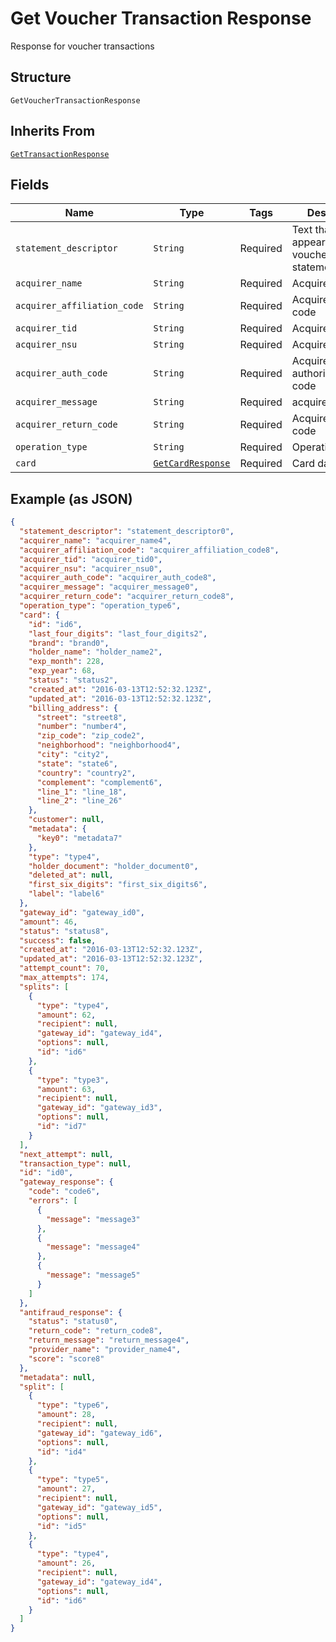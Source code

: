 
# Get Voucher Transaction Response

Response for voucher transactions

## Structure

`GetVoucherTransactionResponse`

## Inherits From

[`GetTransactionResponse`](/doc/models/get-transaction-response.md)

## Fields

| Name | Type | Tags | Description |
|  --- | --- | --- | --- |
| `statement_descriptor` | `String` | Required | Text that will appear on the voucher's statement |
| `acquirer_name` | `String` | Required | Acquirer name |
| `acquirer_affiliation_code` | `String` | Required | Acquirer affiliation code |
| `acquirer_tid` | `String` | Required | Acquirer TID |
| `acquirer_nsu` | `String` | Required | Acquirer NSU |
| `acquirer_auth_code` | `String` | Required | Acquirer authorization code |
| `acquirer_message` | `String` | Required | acquirer_message |
| `acquirer_return_code` | `String` | Required | Acquirer return code |
| `operation_type` | `String` | Required | Operation type |
| `card` | [`GetCardResponse`](/doc/models/get-card-response.md) | Required | Card data |

## Example (as JSON)

```json
{
  "statement_descriptor": "statement_descriptor0",
  "acquirer_name": "acquirer_name4",
  "acquirer_affiliation_code": "acquirer_affiliation_code8",
  "acquirer_tid": "acquirer_tid0",
  "acquirer_nsu": "acquirer_nsu0",
  "acquirer_auth_code": "acquirer_auth_code8",
  "acquirer_message": "acquirer_message0",
  "acquirer_return_code": "acquirer_return_code8",
  "operation_type": "operation_type6",
  "card": {
    "id": "id6",
    "last_four_digits": "last_four_digits2",
    "brand": "brand0",
    "holder_name": "holder_name2",
    "exp_month": 228,
    "exp_year": 68,
    "status": "status2",
    "created_at": "2016-03-13T12:52:32.123Z",
    "updated_at": "2016-03-13T12:52:32.123Z",
    "billing_address": {
      "street": "street8",
      "number": "number4",
      "zip_code": "zip_code2",
      "neighborhood": "neighborhood4",
      "city": "city2",
      "state": "state6",
      "country": "country2",
      "complement": "complement6",
      "line_1": "line_18",
      "line_2": "line_26"
    },
    "customer": null,
    "metadata": {
      "key0": "metadata7"
    },
    "type": "type4",
    "holder_document": "holder_document0",
    "deleted_at": null,
    "first_six_digits": "first_six_digits6",
    "label": "label6"
  },
  "gateway_id": "gateway_id0",
  "amount": 46,
  "status": "status8",
  "success": false,
  "created_at": "2016-03-13T12:52:32.123Z",
  "updated_at": "2016-03-13T12:52:32.123Z",
  "attempt_count": 70,
  "max_attempts": 174,
  "splits": [
    {
      "type": "type4",
      "amount": 62,
      "recipient": null,
      "gateway_id": "gateway_id4",
      "options": null,
      "id": "id6"
    },
    {
      "type": "type3",
      "amount": 63,
      "recipient": null,
      "gateway_id": "gateway_id3",
      "options": null,
      "id": "id7"
    }
  ],
  "next_attempt": null,
  "transaction_type": null,
  "id": "id0",
  "gateway_response": {
    "code": "code6",
    "errors": [
      {
        "message": "message3"
      },
      {
        "message": "message4"
      },
      {
        "message": "message5"
      }
    ]
  },
  "antifraud_response": {
    "status": "status0",
    "return_code": "return_code8",
    "return_message": "return_message4",
    "provider_name": "provider_name4",
    "score": "score8"
  },
  "metadata": null,
  "split": [
    {
      "type": "type6",
      "amount": 28,
      "recipient": null,
      "gateway_id": "gateway_id6",
      "options": null,
      "id": "id4"
    },
    {
      "type": "type5",
      "amount": 27,
      "recipient": null,
      "gateway_id": "gateway_id5",
      "options": null,
      "id": "id5"
    },
    {
      "type": "type4",
      "amount": 26,
      "recipient": null,
      "gateway_id": "gateway_id4",
      "options": null,
      "id": "id6"
    }
  ]
}
```

